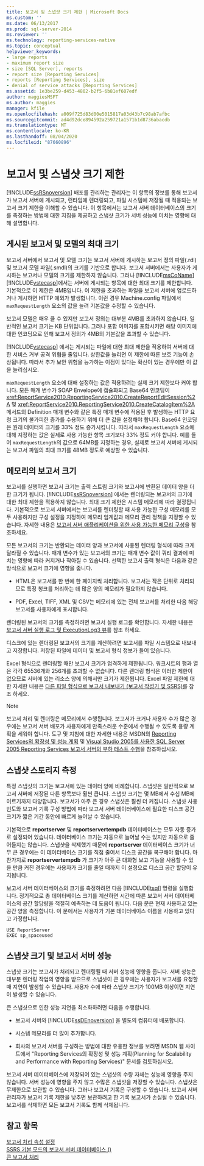 ```yaml
---
title: 보고서 및 스냅샷 크기 제한 | Microsoft Docs
ms.custom: ''
ms.date: 06/13/2017
ms.prod: sql-server-2014
ms.reviewer: ''
ms.technology: reporting-services-native
ms.topic: conceptual
helpviewer_keywords:
- large reports
- maximum report size
- size [SQL Server], reports
- report size [Reporting Services]
- reports [Reporting Services], size
- denial of service attacks [Reporting Services]
ms.assetid: 1e3be259-d453-4802-b2f5-6b81ef607edf
author: maggiesMSFT
ms.author: maggies
manager: kfile
ms.openlocfilehash: a009f725d83d00e5015817a03d43b7c98ab7afbc
ms.sourcegitcommit: ad4d92dce894592a259721a1571b1d8736abacdb
ms.translationtype: MT
ms.contentlocale: ko-KR
ms.lasthandoff: 08/04/2020
ms.locfileid: "87660896"
---
```

# <a name="report-and-snapshot-size-limits"></a>보고서 및 스냅샷 크기 제한
  [!INCLUDE[ssRSnoversion](../../includes/ssrsnoversion-md.md)] 배포를 관리하는 관리자는 이 항목의 정보를 통해 보고서가 보고서 서버에 게시되고, 런타임에 렌더링되고, 파일 시스템에 저장될 때 적용되는 보고서 크기 제한을 이해할 수 있습니다. 이 항목에서는 보고서 서버 데이터베이스의 크기를 측정하는 방법에 대한 지침을 제공하고 스냅샷 크기가 서버 성능에 미치는 영향에 대해 설명합니다.  
  
## <a name="maximum-size-for-published-reports-and-models"></a>게시된 보고서 및 모델의 최대 크기  
 보고서 서버에서 보고서 및 모델 크기는 보고서 서버에 게시하는 보고서 정의 파일(.rdl) 및 보고서 모델 파일(.smdl)의 크기를 기반으로 합니다. 보고서 서버에서는 사용자가 게시하는 보고서나 모델의 크기를 제한하지 않습니다. 그러나 [!INCLUDE[msCoName](../../includes/msconame-md.md)] [!INCLUDE[vstecasp](../../includes/vstecasp-md.md)]에서는 서버에 게시되는 항목에 대한 최대 크기를 제한합니다. 기본적으로 이 제한은 4MB입니다. 이 제한을 초과하는 파일을 보고서 서버에 업로드하거나 게시하면 HTTP 예외가 발생합니다. 이런 경우 Machine.config 파일에서 `maxRequestLength` 요소의 값을 늘려 기본값을 수정할 수 있습니다.  
  
 보고서 모델은 매우 클 수 있지만 보고서 정의는 대부분 4MB를 초과하지 않습니다. 일반적인 보고서 크기는 KB 단위입니다. 그러나 포함 이미지를 포함시키면 해당 이미지에 대한 인코딩으로 인해 보고서 정의가 4MB의 기본값을 초과할 수 있습니다.  
  
 [!INCLUDE[vstecasp](../../includes/vstecasp-md.md)] 에서는 게시되는 파일에 대한 최대 제한을 적용하여 서버에 대한 서비스 거부 공격 위협을 줄입니다. 상한값을 늘리면 이 제한에 따른 보호 기능이 손상됩니다. 따라서 추가 보안 위험을 능가하는 이점이 있다는 확신이 있는 경우에만 이 값을 늘리십시오.  
  
 `maxRequestLength` 요소에 대해 설정하는 값은 적용하려는 실제 크기 제한보다 커야 합니다. 모든 매개 변수가 SOAP Envelope에 캡슐화되고 Base64 인코딩이 <xref:ReportService2010.ReportingService2010.CreateReportEditSession%2A> 및 <xref:ReportService2010.ReportingService2010.CreateCatalogItem%2A> 메서드의 Definition 매개 변수와 같은 특정 매개 변수에 적용된 후 발생하는 HTTP 요청 크기의 불가피한 증가를 수용하기 위해 더 큰 값을 설정해야 합니다. Base64 인코딩은 원래 데이터의 크기를 33% 정도 증가시킵니다. 따라서 `maxRequestLength` 요소에 대해 지정하는 값은 실제로 사용 가능한 항목 크기보다 33% 정도 커야 합니다. 예를 들어 `maxRequestLength`의 값으로 64MB를 지정하는 경우, 실제로 보고서 서버에 게시되는 보고서 파일의 최대 크기를 48MB 정도로 예상할 수 있습니다.  
  
## <a name="report-size-in-memory"></a>메모리의 보고서 크기  
 보고서를 실행하면 보고서 크기는 출력 스트림 크기와 보고서에 반환된 데이터 양을 더한 크기가 됩니다. [!INCLUDE[ssRSnoversion](../../includes/ssrsnoversion-md.md)] 에서는 렌더링되는 보고서의 크기에 대한 최대 제한을 적용하지 않습니다. 최대 크기 제한은 시스템 메모리에 따라 결정됩니다. 기본적으로 보고서 서버에서는 보고서를 렌더링할 때 사용 가능한 구성 메모리를 모두 사용하지만 구성 설정을 지정하여 메모리 임계값과 메모리 관리 정책을 지정할 수 있습니다. 자세한 내용은 [보고서 서버 애플리케이션을 위한 사용 가능한 메모리 구성](../report-server/configure-available-memory-for-report-server-applications.md)을 참조하세요.  
  
 모든 보고서의 크기는 반환되는 데이터 양과 보고서에 사용된 렌더링 형식에 따라 크게 달라질 수 있습니다. 매개 변수가 있는 보고서의 크기는 매개 변수 값이 쿼리 결과에 미치는 영향에 따라 커지거나 작아질 수 있습니다. 선택한 보고서 출력 형식은 다음과 같은 방식으로 보고서 크기에 영향을 줍니다.  
  
-   HTML은 보고서를 한 번에 한 페이지씩 처리합니다. 보고서는 작은 단위로 처리되므로 특정 청크를 처리하는 데 많은 양의 메모리가 필요하지 않습니다.  
  
-   PDF, Excel, TIFF, XML 및 CSV는 메모리에 있는 전체 보고서를 처리한 다음 해당 보고서를 사용자에게 표시합니다.  
  
 렌더링된 보고서의 크기를 측정하려면 보고서 실행 로그를 확인합니다. 자세한 내용은 [보고서 서버 실행 로그 및 ExecutionLog3 뷰](report-server-executionlog-and-the-executionlog3-view.md)를 참조 하세요.  
  
 디스크에 있는 렌더링된 보고서의 크기를 계산하려면 보고서를 파일 시스템으로 내보내고 저장합니다. 저장된 파일에 데이터 및 보고서 형식 정보가 들어 있습니다.  
  
 Excel 형식으로 렌더링할 때만 보고서 크기가 엄격하게 제한됩니다. 워크시트의 행과 열은 각각 65536개와 256개를 초과할 수 없습니다. 다른 렌더링 형식은 이러한 제한이 없으므로 서버에 있는 리소스 양에 의해서만 크기가 제한됩니다. Excel 파일 제한에 대 한 자세한 내용은 [다른 파일 형식으로 보고서 내보내기 &#40;보고서 작성기 및 SSRS&#41;](../export-a-report-as-another-file-type-report-builder-and-ssrs.md)를 참조 하세요.  
  
> [!NOTE]  
>  보고서 처리 및 렌더링은 메모리에서 수행됩니다. 보고서가 크거나 사용자 수가 많은 경우에는 보고서 서버 배포가 사용자에게 만족스러운 수준에서 수행될 수 있도록 용량 계획을 세워야 합니다. 도구 및 지침에 대한 자세한 내용은 MSDN의 [Reporting Services의 확장성 및 성능 계획](http://spmarchitecture.com/ssrs-architecture/planning-for-scalability-and-performance-reporting-services-70744/) 및 [Visual Studio 2005를 사용한 SQL Server 2005 Reporting Services 보고서 서버의 부하 테스트 수행](https://go.microsoft.com/fwlink/?LinkID=77519)을 참조하십시오.  
  
## <a name="measuring-snapshot-storage"></a>스냅샷 스토리지 측정  
 특정 스냅샷의 크기는 보고서에 있는 데이터 양에 비례합니다. 스냅샷은 일반적으로 보고서 서버에 저장된 다른 항목보다 훨씬 큽니다. 스냅샷 크기는 몇 MB에서 수십 MB에 이르기까지 다양합니다. 보고서가 아주 큰 경우 스냅샷은 훨씬 더 커집니다. 스냅샷 사용 빈도와 보고서 기록 구성 방법에 따라 보고서 서버 데이터베이스에 필요한 디스크 공간 크기가 짧은 기간 동안에 빠르게 늘어날 수 있습니다.  
  
 기본적으로 **reportserver** 및 **reportservertempdb** 데이터베이스는 모두 자동 증가로 설정되어 있습니다. 데이터베이스 크기는 자동으로 늘어날 수는 있지만 자동으로 줄어들지는 않습니다. 스냅샷을 삭제했기 때문에 **reportserver** 데이터베이스 크기가 너무 큰 경우에는 이 데이터베이스 크기를 직접 줄여서 디스크 공간을 복구해야 합니다. 마찬가지로 **reportservertempdb** 가 크기가 아주 큰 대화형 보고 기능을 사용할 수 있을 만큼 커진 경우에는 사용자가 크기를 줄일 때까지 이 설정으로 디스크 공간 할당이 유지됩니다.  
  
 보고서 서버 데이터베이스의 크기를 측정하려면 다음 [!INCLUDE[tsql](../../includes/tsql-md.md)] 명령을 실행합니다. 정기적으로 총 데이터베이스 크기를 계산하면 시간에 따른 보고서 서버 데이터베이스의 공간 할당량을 적절히 예측하는 데 도움이 됩니다. 다음 문은 현재 사용하고 있는 공간 양을 측정합니다. 이 문에서는 사용자가 기본 데이터베이스 이름을 사용하고 있다고 가정합니다.  
  
```  
USE ReportServer  
EXEC sp_spaceused  
```  
  
## <a name="snapshot-size-and-report-server-performance"></a>스냅샷 크기 및 보고서 서버 성능  
 스냅샷 크기는 보고서가 처리되고 렌더링될 때 서버 성능에 영향을 줍니다. 서버 성능은 대부분 렌더링 작업의 영향을 받으므로 스냅샷이 큰 경우에는 사용자가 보고서를 요청할 때 지연이 발생할 수 있습니다. 사용자 수에 따라 스냅샷 크기가 100MB 이상이면 지연이 발생할 수 있습니다.  
  
 큰 스냅샷으로 인한 성능 지연을 최소화하려면 다음을 수행합니다.  
  
-   보고서 서버와 [!INCLUDE[ssDEnoversion](../../includes/ssdenoversion-md.md)] 을 별도의 컴퓨터에 배포합니다.  
  
-   시스템 메모리를 더 많이 추가합니다.  
  
-   회사의 보고서 서버를 구성하는 방법에 대한 유용한 정보를 보려면 MSDN 웹 사이트에서 "Reporting Services의 확장성 및 성능 계획(Planning for Scalability and Performance with Reporting Services)" 문서를 검토하십시오.  
  
 보고서 서버 데이터베이스에 저장되어 있는 스냅샷의 수량 자체는 성능에 영향을 주지 않습니다. 서버 성능에 영향을 주지 않고 수많은 스냅샷을 저장할 수 있습니다. 스냅샷은 무제한으로 보관할 수 있습니다. 그러나 보고서 기록은 구성할 수 있습니다. 보고서 서버 관리자가 보고서 기록 제한을 낮추면 보관하려고 한 기록 보고서가 손실될 수 있습니다. 보고서를 삭제하면 모든 보고서 기록도 함께 삭제됩니다.  
  
## <a name="see-also"></a>참고 항목  
 [보고서 처리 속성 설정](set-report-processing-properties.md)   
 [SSRS 기본 모드의 보고서 서버 데이터베이스 &#40;&#41;](report-server-database-ssrs-native-mode.md)   
 [큰 보고서 처리](process-large-reports.md)  
  
  
